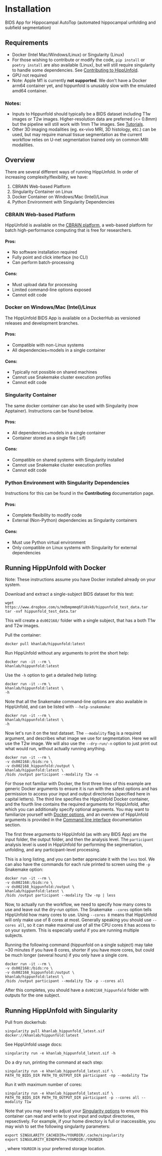 # Installation

BIDS App for Hippocampal AutoTop (automated hippocampal unfolding and
subfield segmentation)

## Requirements

-   Docker (Intel Mac/Windows/Linux) or Singularity (Linux)
-   For those wishing to contribute or modify the code, `pip install` or `poetry install` are also available (Linux), but will still require singularity to handle some dependencies. See [Contributing to HippUnfold](https://hippunfold.readthedocs.io/en/latest/contributing/contributing.html).
-   GPU not required
-   Note: Apple M1 is currently **not supported**. We don't have a Docker arm64 container yet, and hippunfold is unusably slow with the emulated amd64 container. 

### Notes:

-   Inputs to Hippunfold should typically be a BIDS dataset including T1w images or T2w images. Higher-resolution data are preferred (\<= 0.8mm) but the pipeline will still work with 1mm T1w images. See [Tutorials](https://hippunfold.readthedocs.io/en/latest/tutorials/standardBIDS.html).
-   Other 3D imaging modalities (eg. ex-vivo MRI, 3D histology, etc.) can be used, but may require manual tissue segmentation as the current workflow relies on U-net segmentation trained only on common MRI modalities.


## Overview

There are several different ways of running HippUnfold. In order of increasing complexity/flexibility, we have:

1. CBRAIN Web-based Platform
2. Singularity Container on Linux
3. Docker Container on Windows/Mac (Intel)/Linux
4. Python Environment with Singularity Dependencies

### CBRAIN Web-based Platform

HippUnfold is available on the [CBRAIN platform](https://github.com/aces/cbrain/wiki), a 
web-based platform for batch high-performance computing that is free for researchers.

#### Pros:
- No software installation required
- Fully point and click interface (no CLI)
- Can perform batch-processing

#### Cons:
- Must upload data for processing
- Limited command-line options exposed
- Cannot edit code


### Docker on Windows/Mac (Intel)/Linux

The HippUnfold BIDS App is available on a DockerHub as versioned releases and development branches.

#### Pros:
- Compatible with non-Linux systems 
- All dependencies+models in a single container

#### Cons:
- Typically not possible on shared machines
- Cannot use Snakemake cluster execution profiles
- Cannot edit code

### Singularity Container

The same docker container can also be used with Singularity (now Apptainer). Instructions can be found below.

#### Pros:
- All dependencies+models in a single container
- Container stored as a single file (.sif)

#### Cons:
- Compatible on shared systems with Singularity installed
- Cannot use Snakemake cluster execution profiles
- Cannot edit code


### Python Environment with Singularity Dependencies

Instructions for this can be found in the **Contributing** documentation page.

#### Pros:
- Complete flexibility to modify code
- External (Non-Python) dependencies as Singularity containers

#### Cons:
- Must use Python virtual environment
- Only compatible on Linux systems with Singularity for external dependencies



## Running HippUnfold with Docker


Note: These instructions assume you have Docker installed already on your system.

Download and extract a single-subject BIDS dataset for this test:

    wget https://www.dropbox.com/s/mdbmpmmq6fi8sk0/hippunfold_test_data.tar 
    tar -xvf hippunfold_test_data.tar

This will create a `ds002168/` folder with a single subject, that has a 
both T1w and T2w images. 


Pull the container:

    docker pull khanlab/hippunfold:latest

Run HippUnfold without any arguments to print the short help:

    docker run -it --rm \
    khanlab/hippunfold:latest    

Use the `-h` option to get a detailed help listing:

    docker run -it --rm \
    khanlab/hippunfold:latest \
    -h

Note that all the Snakemake command-line options are also available in
HippUnfold, and can be listed with `--help-snakemake`:

    docker run -it --rm \
    khanlab/hippunfold:latest \
    -h


Now let's run it on the test dataset. The `--modality` flag is a 
required argument, and describes what image we use for segmentation. Here 
we will use the T2w image. We will also use the `--dry-run/-n` option to 
just print out what would run, without actually running anything.

    docker run -it --rm \
    -v ds002168:/bids:ro \
    -v ds002168_hippunfold:/output \
    khanlab/hippunfold:latest \
    /bids /output participant --modality T2w -n


For those not familiar with Docker, the first three lines of this
example are generic Docker arguments to ensure it is run with the safest
options and has permission to access your input and output directories
(specified here in capital letters). The third line specifies the
HippUnfold Docker container, and the fourth line contains the required
arguments for HippUnfold, after which you can additionally specify optional arguments. You may want to familiarize yourself with
[Docker options](https://docs.docker.com/engine/reference/run/), and an
overview of HippUnfold arguments is provided in the [Command line
interface](https://hippunfold.readthedocs.io/en/latest/usage/app_cli.html)
documentation section.


The first three arguments to HippUnfold (as with any BIDS App) are the input
folder, the output folder, and then the analysis level. The `participant` analysis 
level is used in HippUnfold for performing the segmentation, unfolding, and any
participant-level processing.


This is a long listing, and you can better appreciate it with the `less` tool. We can
also have the commands for each rule printed to screen using the `-p` Snakemake option:

    docker run -it --rm \
    -v ds002168:/bids:ro \
    -v ds002168_hippunfold:/output \
    khanlab/hippunfold:latest \
    /bids /output participant --modality T2w -np | less


Now, to actually run the workflow, we need to specify how many cores to use and leave out
the dry-run option.  The Snakemake `--cores` option tells HippUnfold how many cores to use.
 Using `--cores 8` means that HippUnfold will only make use of 8 cores at most. Generally speaking 
you should use `--cores all`,  so it can make maximal use of all the CPU cores it has access to on your system. This is especially 
useful if you are running multiple subjects. 

Running the following command (hippunfold on a single subject) may take ~30 minutes if you have 8 cores, shorter if you have more 
cores, but could be much longer (several hours) if you only have a single core.

    docker run -it --rm \
    -v ds002168:/bids:ro \
    -v ds002168_hippunfold:/output \
    khanlab/hippunfold:latest \
    /bids /output participant --modality T2w -p --cores all


After this completes, you should have a `ds002168_hippunfold` folder with outputs for the one subject.


## Running HippUnfold with Singularity

Pull from dockerhub:

    singularity pull khanlab_hippunfold_latest.sif docker://khanlab/hippunfold:latest

See HippUnfold usage docs:

    singularity run -e khanlab_hippunfold_latest.sif -h

Do a dry run, printing the command at each step:

    singularity run -e khanlab_hippunfold_latest.sif \
    PATH_TO_BIDS_DIR PATH_TO_OUTPUT_DIR participant -np --modality T1w

Run it with maximum number of cores:

    singularity run -e khanlab_hippunfold_latest.sif \
    PATH_TO_BIDS_DIR PATH_TO_OUTPUT_DIR participant -p --cores all --modality T1w

Note that you may need to adjust your [Singularity options](https://sylabs.io/guides/3.1/user-guide/cli/singularity_run.html) to ensure this container can read and write to yout input and output directories, repsectively. For example, if your home directory is full or inaccessible, you may wish to set the following singularity parameters:

    export SINGULARITY_CACHEDIR=/YOURDIR/.cache/singularity
    export SINGULARITY_BINDPATH=/YOURDIR:/YOURDIR

, where `YOURDIR` is your preferred storage location.



